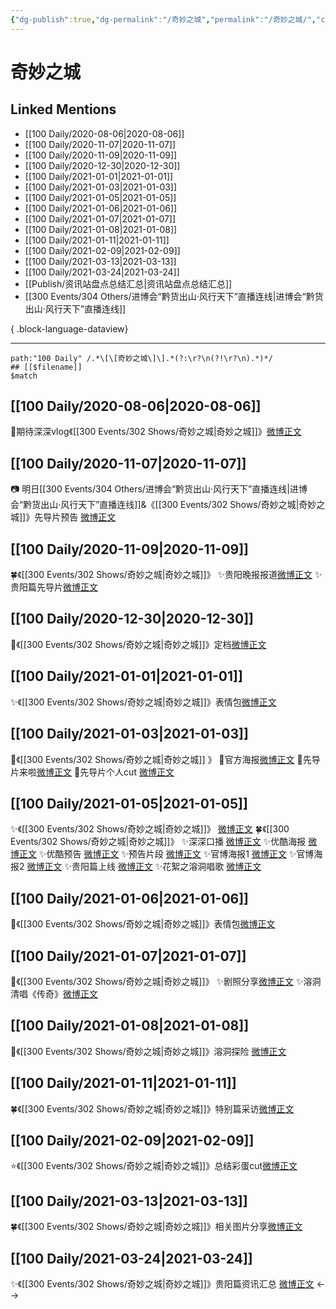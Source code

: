 ```yaml
---
{"dg-publish":true,"dg-permalink":"/奇妙之城","permalink":"/奇妙之城/","created":"2023-04-06T22:57:16.000+08:00","updated":"2023-08-24T19:07:55.618+08:00"}
---
```


# 奇妙之城

## Linked Mentions
- [[100 Daily/2020-08-06\|2020-08-06]]
- [[100 Daily/2020-11-07\|2020-11-07]]
- [[100 Daily/2020-11-09\|2020-11-09]]
- [[100 Daily/2020-12-30\|2020-12-30]]
- [[100 Daily/2021-01-01\|2021-01-01]]
- [[100 Daily/2021-01-03\|2021-01-03]]
- [[100 Daily/2021-01-05\|2021-01-05]]
- [[100 Daily/2021-01-06\|2021-01-06]]
- [[100 Daily/2021-01-07\|2021-01-07]]
- [[100 Daily/2021-01-08\|2021-01-08]]
- [[100 Daily/2021-01-11\|2021-01-11]]
- [[100 Daily/2021-02-09\|2021-02-09]]
- [[100 Daily/2021-03-13\|2021-03-13]]
- [[100 Daily/2021-03-24\|2021-03-24]]
- [[Publish/资讯站盘点总结汇总\|资讯站盘点总结汇总]]
- [[300 Events/304 Others/进博会“黔货出山·风行天下”直播连线\|进博会“黔货出山·风行天下”直播连线]]

{ .block-language-dataview}

---

```expander
path:"100 Daily" /.*\[\[奇妙之城\]\].*(?:\r?\n(?!\r?\n).*)*/
## [[$filename]]
$match
```
## [[100 Daily/2020-08-06\|2020-08-06]]
🌟期待深深vlog《[[300 Events/302 Shows/奇妙之城\|奇妙之城]]》[微博正文](https://m.weibo.cn/6466290670/4534876361463951)
## [[100 Daily/2020-11-07\|2020-11-07]]
📷 明日[[300 Events/304 Others/进博会“黔货出山·风行天下”直播连线\|进博会“黔货出山·风行天下”直播连线]]&《[[300 Events/302 Shows/奇妙之城\|奇妙之城]]》先导片预告
[微博正文](https://m.weibo.cn/6466290670/4568603795921387)

## [[100 Daily/2020-11-09\|2020-11-09]]
🍀《[[300 Events/302 Shows/奇妙之城\|奇妙之城]]》
✨贵阳晚报报道[微博正文](https://m.weibo.cn/6466290670/4569349006560270)
✨贵阳篇先导片[微博正文](https://m.weibo.cn/6466290670/4569326517225627)
## [[100 Daily/2020-12-30\|2020-12-30]]
🌸《[[300 Events/302 Shows/奇妙之城\|奇妙之城]]》定档[微博正文](https://m.weibo.cn/6466290670/4587807860852939)
## [[100 Daily/2021-01-01\|2021-01-01]]
✨《[[300 Events/302 Shows/奇妙之城\|奇妙之城]]》表情包[微博正文](https://m.weibo.cn/6466290670/4588571320914245)
## [[100 Daily/2021-01-03\|2021-01-03]]
🌟《[[300 Events/302 Shows/奇妙之城\|奇妙之城]] 》
🌿官方海报[微博正文](https://m.weibo.cn/6466290670/4589253461810906)
🌿先导片来啦[微博正文](https://m.weibo.cn/6466290670/4589335673842343)
🌿先导片个人cut [微博正文](https://m.weibo.cn/6466290670/4589343937925015)
## [[100 Daily/2021-01-05\|2021-01-05]]
✨《[[300 Events/302 Shows/奇妙之城\|奇妙之城]]》 [微博正文](https://weibo.com/6466290670/JBO4OAauh)
🍀《[[300 Events/302 Shows/奇妙之城\|奇妙之城]]》
✨深深口播 [微博正文](https://weibo.com/6466290670/JBLKXtpvt)
✨优酷海报 [微博正文](https://weibo.com/6466290670/JBLvzDxhw)
✨优酷预告 [微博正文](https://weibo.com/6466290670/JBMuWp0d1)
✨预告片段 [微博正文](https://weibo.com/6466290670/JBKSi9J8G)
✨官博海报1 [微博正文](https://weibo.com/6466290670/JBKb673U6)
✨官博海报2 [微博正文](https://weibo.com/6466290670/JBLB0vg2o)
✨贵阳篇上线 [微博正文](https://weibo.com/6466290670/JBNVJDd88)
✨花絮之溶洞唱歌 [微博正文](https://weibo.com/6466290670/JBNXhmA5H)
## [[100 Daily/2021-01-06\|2021-01-06]]
🧣《[[300 Events/302 Shows/奇妙之城\|奇妙之城]]》表情包[微博正文](https://m.weibo.cn/6466290670/4590372715503951)
## [[100 Daily/2021-01-07\|2021-01-07]]
🧣《[[300 Events/302 Shows/奇妙之城\|奇妙之城]]》
✨剧照分享[微博正文](https://m.weibo.cn/6466290670/4590778275335683)
✨溶洞清唱《传奇》[微博正文](https://m.weibo.cn/6466290670/4590840771517943)

## [[100 Daily/2021-01-08\|2021-01-08]]
🌟《[[300 Events/302 Shows/奇妙之城\|奇妙之城]]》溶洞探险 [微博正文](https://m.weibo.cn/6466290670/4591159056010133)
## [[100 Daily/2021-01-11\|2021-01-11]]
🍀《[[300 Events/302 Shows/奇妙之城\|奇妙之城]]》特别篇采访[微博正文](https://m.weibo.cn/6466290670/4592156079032372)
## [[100 Daily/2021-02-09\|2021-02-09]]
⭐《[[300 Events/302 Shows/奇妙之城\|奇妙之城]]》总结彩蛋cut[微博正文](https://m.weibo.cn/6466290670/4602817816300146)

## [[100 Daily/2021-03-13\|2021-03-13]]
🍀《[[300 Events/302 Shows/奇妙之城\|奇妙之城]]》相关图片分享[微博正文](https://m.weibo.cn/6466290670/4614364353266210)
## [[100 Daily/2021-03-24\|2021-03-24]]
✨《[[300 Events/302 Shows/奇妙之城\|奇妙之城]]》贵阳篇资讯汇总 [微博正文](https://m.weibo.cn/6466290670/4618273285217061)
<-->
